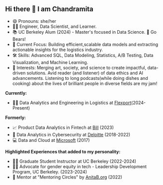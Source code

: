 ## Hi there 👋 I am Chandramita

- 😄 Pronouns: she/her
- 👩‍💻 Engineer, Data Scientist, and Learner.
- 📚 UC Berkeley Alum (2024) - Master's focused in Data Science. 🐻 Go Bears! 
- 🤖 Current Focus: Building efficient,scalable data models and extracting actionable insights for the logistics industry.
- 🛠️ Skills: Advanced SQL, Data Modeling, Statistics, A/B Testing, Data Visualization, and Machine Learning.
- 🎨 Interests: Merging art, society, and science to create impactful, data-driven solutions. Avid reader (and listener) of data ethics and AI advancements. Listening to long podcasts(while doing dishes and cooking) about the lives of brilliant people in diverse fields are my jam!

<b>Currently:</b>
- :woman_office_worker: Data Analytics and Engineering in Logistics at [Flexport](https://www.flexport.com/)(2024-Present)

<b>Formerly:</b> 
- 📈 Product Data Analytics in Fintech at [Bill](https://www.bill.com/about-us) (2023)
- 💼 Data Analytics in Cybersecurity at [Deloitte](https://www2.deloitte.com/us/en.html) (2018-2022)
- 💻 Data and Cloud at [Microsoft](https://www.microsoft.com/en-us/) (2017)

<b>Highlighted Experiences that added to my personality:</b>
- 👩‍🏫 Graduate Student Instructor at UC Berkeley (2022-2024)
- 🏳️‍🌈 Advocate for gender equity in tech - Leadership Development Program, UC Berkeley. (2023-2024)
- 🎯 Mentor at "Mentoring Circles" by [AnitaB.org](https://membership.anitab.org/page/Mentorship) (2022)
<!--
**chandramitadutta/chandramitadutta** is a ✨ _special_ ✨ repository because its `README.md` (this file) appears on your GitHub profile.

Here are some ideas to get you started:

- 🔭 I’m currently working on ...
- 🌱 I’m currently learning ...
- 👯 I’m looking to collaborate on ...
- 🤔 I’m looking for help with ...
- 💬 Ask me about ...
- 📫 How to reach me: ...
- 😄 Pronouns: she/her
- ⚡ Fun fact: ...
-->
